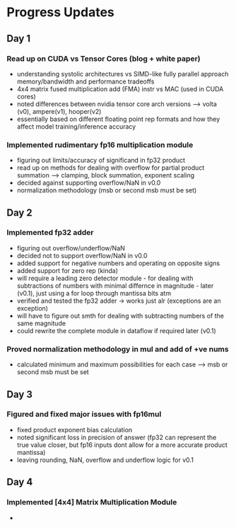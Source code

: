 # Progress Updates

## Day 1
### Read up on CUDA vs Tensor Cores (blog + white paper)
- understanding systolic architectures vs SIMD-like fully parallel approach memory/bandwidth and performance tradeoffs
- 4x4 matrix fused multiplication add (FMA) instr vs MAC (used in CUDA cores)
- noted differences between nvidia tensor core arch versions --> volta (v0), ampere(v1), hooper(v2)
- essentially based on different floating point rep formats and how they affect model training/inference accuracy
### Implemented rudimentary fp16 multiplication module
- figuring out limits/accuracy of significand in fp32 product
- read up on methods for dealing with overflow for partial product summation --> clamping, block summation, exponent scaling
- decided against supporting overflow/NaN in v0.0
- normalization methodology (msb or second msb must be set)

## Day 2
### Implemented fp32 adder
- figuring out overflow/underflow/NaN
- decided not to support overflow/NaN in v0.0
- added support for negative numbers and operating on opposite signs
- added support for zero rep (kinda)
- will require a leading zero detector module - for dealing with subtractions of numbers with minimal differnce in magnitude - later (v0.1), just using a for loop through mantissa bits atm
- verified and tested the fp32 adder -> works just alr (exceptions are an exception)
- will have to figure out smth for dealing with subtracting numbers of the same magnitude
- could rewrite the complete module in dataflow if required later (v0.1)
### Proved normalization methodology in mul and add of +ve nums
- calculated minimum and maximum possibilities for each case --> msb or second msb must be set

## Day 3
### Figured and fixed major issues with fp16mul
- fixed product exponent bias calculation
- noted significant loss in precision of answer (fp32 can represent the true value closer, but fp16 inputs dont allow for a more accurate product mantissa)
- leaving rounding, NaN, overflow and underflow logic for v0.1

## Day 4
### Implemented [4x4] Matrix Multiplication Module
- 
